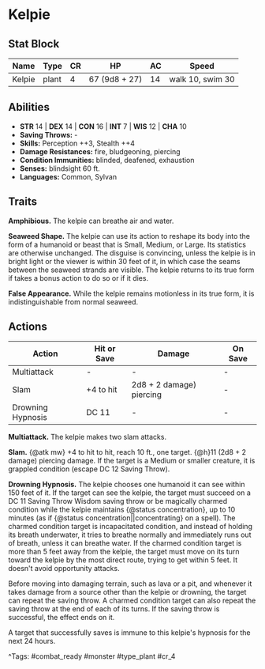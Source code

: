 # Kelpie

## Stat Block

| Name | Type | CR | HP | AC | Speed |
|------|------|----|----|----|-------|
| Kelpie | plant | 4 | 67 (9d8 + 27) | 14 | walk 10, swim 30 |

## Abilities

- **STR** 14 | **DEX** 14 | **CON** 16 | **INT** 7 | **WIS** 12 | **CHA** 10
- **Saving Throws:** -  
- **Skills:** Perception ++3, Stealth ++4  
- **Damage Resistances:** fire, bludgeoning, piercing  
- **Condition Immunities:** blinded, deafened, exhaustion  
- **Senses:** blindsight 60 ft.  
- **Languages:** Common, Sylvan

## Traits

**Amphibious.** The kelpie can breathe air and water.

**Seaweed Shape.** The kelpie can use its action to reshape its body into the form of a humanoid or beast that is Small, Medium, or Large. Its statistics are otherwise unchanged. The disguise is convincing, unless the kelpie is in bright light or the viewer is within 30 feet of it, in which case the seams between the seaweed strands are visible. The kelpie returns to its true form if takes a bonus action to do so or if it dies.

**False Appearance.** While the kelpie remains motionless in its true form, it is indistinguishable from normal seaweed.


## Actions

| Action | Hit or Save | Damage | On Save |
|--------|--------------|--------|----------|
| Multiattack | - | - | - |
| Slam | +4 to hit | 2d8 + 2 damage) piercing | - |
| Drowning Hypnosis | DC 11 | - | - |

**Multiattack.** The kelpie makes two slam attacks.

**Slam.** {@atk mw} +4 to hit to hit, reach 10 ft., one target. {@h}11 (2d8 + 2 damage) piercing damage. If the target is a Medium or smaller creature, it is grappled condition (escape DC 12 Saving Throw).

**Drowning Hypnosis.** The kelpie chooses one humanoid it can see within 150 feet of it. If the target can see the kelpie, the target must succeed on a DC 11 Saving Throw Wisdom saving throw or be magically charmed condition while the kelpie maintains {@status concentration}, up to 10 minutes (as if {@status concentration||concentrating} on a spell). The charmed condition target is incapacitated condition, and instead of holding its breath underwater, it tries to breathe normally and immediately runs out of breath, unless it can breathe water. If the charmed condition target is more than 5 feet away from the kelpie, the target must move on its turn toward the kelpie by the most direct route, trying to get within 5 feet. It doesn't avoid opportunity attacks.

Before moving into damaging terrain, such as lava or a pit, and whenever it takes damage from a source other than the kelpie or drowning, the target can repeat the saving throw. A charmed condition target can also repeat the saving throw at the end of each of its turns. If the saving throw is successful, the effect ends on it.

A target that successfully saves is immune to this kelpie's hypnosis for the next 24 hours.


^Tags: #combat_ready #monster #type_plant #cr_4